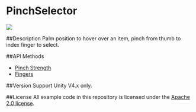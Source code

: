 PinchSelector
=====

<img src="https://leapmotion-leapdev-production.s3.amazonaws.com/uploads/library/thumbnail_image/unity-pinch.png">

##Description
Palm position to hover over an item, pinch from thumb to index finger to select.

##API Methods
* [Pinch Strength](https://developer.leapmotion.com/documentation/skeletal/csharp/api/Leap.Hand.html#pinchStrength)
* [Fingers](https://developer.leapmotion.com/documentation/skeletal/csharp/api/Leap.Finger.html)

##Version Support
Unity V4.x only. 

##License
All example code in this repository is licensed under the [Apache 2.0 license](http://www.apache.org/licenses/LICENSE-2.0.html).
